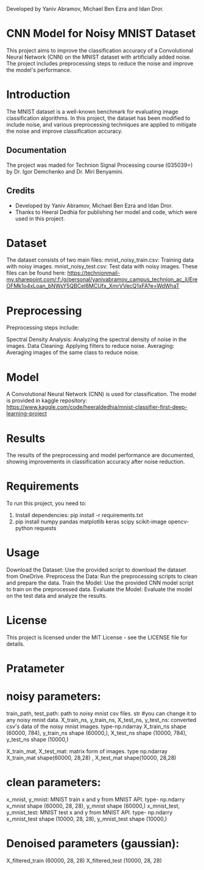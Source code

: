 Developed by Yaniv Abramov, Michael Ben Ezra and Idan Dror.

# CNN Model for Noisy MNIST Dataset
This project aims to improve the classification accuracy of a Convolutional Neural Network (CNN) on the MNIST dataset with artificially added noise. The project includes preprocessing steps to reduce the noise and improve the model's performance.

# Introduction
The MNIST dataset is a well-known benchmark for evaluating image classification algorithms. In this project, the dataset has been modified to include noise, and various preprocessing techniques are applied to mitigate the noise and improve classification accuracy.

## Documentation
The project was maded for Technion Signal Processing course (035039=) by Dr. Igor Demchenko and Dr. Miri Benyamini.

## Credits
- Developed by Yaniv Abramov, Michael Ben Ezra and Idan Dror.
- Thanks to Heeral Dedhia for publishing her model and code, which were used in this project.

# Dataset
The dataset consists of two main files:
mnist_noisy_train.csv: Training data with noisy images.
mnist_noisy_test.csv: Test data with noisy images.
These files can be found here:
https://technionmail-my.sharepoint.com/:f:/g/personal/yanivabramov_campus_technion_ac_il/EreOFMk1o4xLoan_bNWsY5QBCeI6MCUfx_XmrVVecQ1xFA?e=WdWhaT 

# Preprocessing
Preprocessing steps include:

Spectral Density Analysis: Analyzing the spectral density of noise in the images.
Data Cleaning: Applying filters to reduce noise.
Averaging: Averaging images of the same class to reduce noise.
# Model
A Convolutional Neural Network (CNN) is used for classification. The model is provided in kaggle repository: https://www.kaggle.com/code/heeraldedhia/mnist-classifier-first-deep-learning-project

# Results
The results of the preprocessing and model performance are documented, showing improvements in classification accuracy after noise reduction.

# Requirements
To run this project, you need to:
1. Install dependencies: pip install -r requirements.txt
2. pip install numpy pandas matplotlib keras scipy scikit-image opencv-python requests

# Usage
Download the Dataset: Use the provided script to download the dataset from OneDrive.
Preprocess the Data: Run the preprocessing scripts to clean and prepare the data.
Train the Model: Use the provided CNN model script to train on the preprocessed data.
Evaluate the Model: Evaluate the model on the test data and analyze the results.

# License
This project is licensed under the MIT License - see the LICENSE file for details.



# Pratameter

# noisy parameters:
train_path, test_path: path to noisy mnist csv files. str   #you can change it to any noisy mnist data.
X_train_ns, y_train_ns, X_test_ns, y_test_ns: converted csv's data of the noisy mnist images. type-np.ndarray
X_train_ns shape (60000, 784), y_train_ns shape (60000,), X_test_ns shape (10000, 784), y_test_ns shape (10000,)

X_train_mat, X_test_mat: matrix form of images. type np.ndarray
X_train_mat shape(60000, 28,28) , X_test_mat shape(10000, 28,28)


# clean parameters:
x_mnist, y_mnist: MNIST train x and y from MNIST API. type- np.ndarry
x_mnist shape (60000, 28, 28), y_mnist shape (60000,)
x_mnist_test, y_mnist_test: MNIST test x and y from MNIST API. type- np.ndarry
x_mnist_test shape (10000, 28, 28), y_mnist_test shape (10000,)


# Denoised parameters (gaussian):

X_filtered_train   (60000, 28, 28)
X_filtered_test  (10000, 28, 28)
